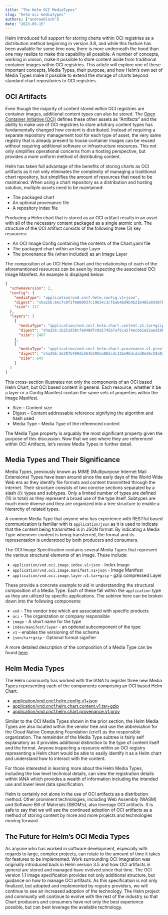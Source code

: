 ```yaml
---
title: "The Helm OCI MediaTypes"
slug: "helm-oci-mediatypes"
authors: ["andrewblock"]
date: "2023-05-15"
---
```


Helm introduced full support for storing charts within OCI registries as a distribution method beginning in version 3.8, and while this feature has been available for some time now, there is more underneath the hood than one may realize to make this capability all possible. A number of concepts, working in unison, make it possible to store content aside from traditional container images within OCI registries. This article will explore one of these important concepts, Media Types, their purpose, and how Helm’s own set of Media Types make it possible to extend the storage of charts beyond standard chart repositories to OCI registries.<!-- truncate -->

## OCI Artifacts

Even though the majority of content stored within OCI registries are container images, additional content types can also be stored. The [Open Container Initiative (OCI)](https://opencontainers.org) defines these other assets as “Artifacts” and the ability to make use of OCI registries to store arbitrary content types has fundamentally changed how content is distributed. Instead of requiring a separate repository management tool for each type of asset, the very same registry that is already present to house container images can be reused without requiring additional software or infrastructure resources. This not only simplifies operational concerns from a hosting perspective, but provides a more uniform method of distributing content.

Helm has taken full advantage of the benefits of storing charts as OCI artifacts as it not only eliminates the complexity of managing a traditional chart repository, but simplifies the amount of resources that need to be maintained. When using a chart repository as a distribution and hosting solution, multiple assets need to be maintained:

* The packaged chart
* An optional provenance file
* A repository index file

Producing a Helm chart that is stored as an OCI artifact results in an asset with all of the necessary content packaged as a single atomic unit. The structure of the OCI artifact consists of the following three (3) key resources:

* An OCI Image Config containing the contents of the Chart.yaml file
* The packaged chart within an Image Layer
* The provenance file (when included) as an Image Layer

The composition of an OCI Helm Chart and the relationship of each of the aforementioned resources can be seen by inspecting the associated OCI Image Manifest. An example is displayed below:

```json
{
  "schemaVersion": 2,
  "config": {
    "mediaType": "application/vnd.cncf.helm.config.v1+json",
    "digest": "sha256:8ec7c0f2f6860037c19b54c3cfbab48d9b4b21b485a93d87b64690fdb68c2111",
    "size": 117
  },
  "layers": [
    {
      "mediaType": "application/vnd.cncf.helm.chart.content.v1.tar+gzip",
      "digest": "sha256:1b251d38cfe948dfc0a5745b7af5ca574ecb61e52aed10b19039db39af6e1617",
      "size": 2487
    },
    {
      "mediaType": "application/vnd.cncf.helm.chart.provenance.v1.prov",
      "digest": "sha256:3e207b409db364b595ba862cdc12be96dcdad8e36c59a03b7b3b61c946a5741a",
      "size": 643
    }
  ]
}
```

This cross-section illustrates not only the components of an OCI based Helm Chart, but OCI based content in general. Each resource, whether it be a layer or a Config Manifest contain the same sets of properties within the Image Manifest.

* Size – Content size
* Digest – Content addressable reference signifying the algorithm and hash used
* Media Type – Media Type of the referenced content

The Media Type property is arguably the most significant property given the purpose of this discussion. Now that we see where they are referenced within OCI Artifacts, let’s review Media Types in further detail.

## Media Types and Their Significance

Media Types, previously known as MIME (Multipurpose Internet Mail Extensions) Types have been around since the early days of the World Wide Web era as they identify file formats and content transmitted through the internet. Their structure consists of two concise sections separated by a slash (/): types and subtypes. Only a limited number of types are defined (10 in total) as they represent a broad use of the type itself. Subtypes are much more diverse and they are organized into a tree structure to enable a hierarchy of related types.

A common Media Type that anyone who has experience with RESTful based communication is familiar with is `application/json` as it is used to indicate that the content being transmitted is in JSON format. By indicating a Media Type whenever content is being transferred, the format and its representation is understood by both producers and consumers.

The OCI Image Specification contains several Media Types that represent the various structural elements of an image. These include:

* `application/vnd.oci.image.index.v1+json` - Index Image
* `application/vnd.oci.image.manifest.v1+json` - Image Manifest
* `application/vnd.oci.image.layer.v1.tar+gzip` - gzip compressed Layer

These provide a concrete example to aid in understanding the structural composition of a Media Type. Each of these fall within the `application` type as they are utilized by specific applications. The subtree here can be broken down into the following components:

* `vnd` - The vendor tree which are associated with specific products
* `oci` - The organization or company responsible
* `image` - A short name for the type
* `index/manifest/layer` - an optional subcomponent of the type
* `v1` - enables the versioning of the schema
* `json/tar+gzip` - Optional format signifier 

A more detailed description of the composition of a Media Type can be found [here](https://github.com/opencontainers/artifacts/blob/main/artifact-authors.md#defining-a-unique-artifact-type).

## Helm Media Types

The Helm community has worked with the IANA to register three new Media Types representing each of the components comprising an OCI based Helm Chart.

* [application/vnd.cncf.helm.config.v1+json](https://www.iana.org/assignments/media-types/application/vnd.cncf.helm.config.v1+json)
* [application/vnd.cncf.helm.chart.content.v1.tar+gzip](https://www.iana.org/assignments/media-types/application/vnd.cncf.helm.chart.content.v1.tar+gzip)
* [application/vnd.cncf.helm.chart.provenance.v1.prov](https://www.iana.org/assignments/media-types/application/vnd.cncf.helm.chart.provenance.v1.prov)

Similar to the OCI Media Types shown in the prior section, the Helm Media Types are also located within the vendor tree and use the abbreviation for the Cloud Native Computing Foundation (cncf) as the responsible organization. The remainder of the Media Type subtree is fairly self explanatory as it provides additional distinction to the type of content itself and the format. Anyone inspecting a resource within an OCI registry representing a Helm chart would be able to easily identify it as a Helm chart and understand how to interact with the content.

For those interested in learning more about the Helm Media Types, including the low level technical details, can view the registration details within IANA which provides a wealth of information including the intended use and lower level data specification.

Helm is certainly not alone in the use of OCI artifacts as a distribution method. Other prominent technologies, including Web Assembly (WASM) and Software Bill of Materials (SBOM’s), also leverage OCI artifacts. It is safe to say that we will see the continued adoption of OCI artifacts as a method of storing content by more and more projects and technologies moving forward.

## The Future for Helm’s OCI Media Types

As anyone who has worked in software development, especially with regards to large, complex projects, can relate to the amount of time it takes for features to be implemented. Work surrounding OCI integration was originally introduced back in Helm version 3.5 and how OCI artifacts in general are stored and managed have evolved since that time. The OCI version 1.1 image specification provides not only additional structure, but guidance on how to manage OCI artifacts. As this specification is not only finalized, but adopted and implemented by registry providers, we will continue to see an increased adoption of the technology. The Helm project and community will continue to evolve with the rest of the industry so that Chart producers and consumers have not only the best experience possible, but can best leverage the available technology. 
